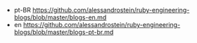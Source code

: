 * pt-BR https://github.com/alessandrostein/ruby-engineering-blogs/blob/master/blogs-en.md
* en https://github.com/alessandrostein/ruby-engineering-blogs/blob/master/blogs-pt-br.md
